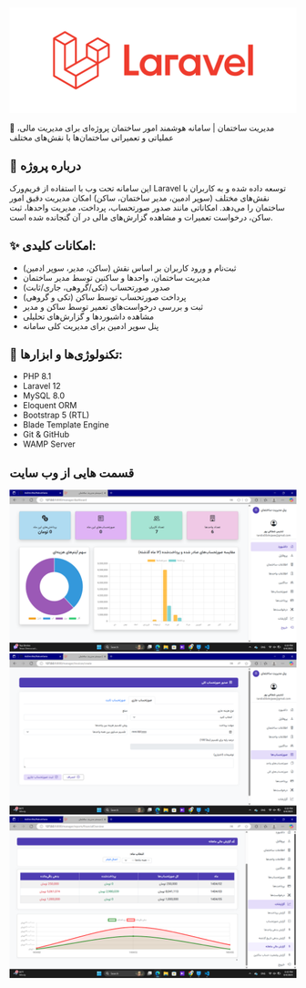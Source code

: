 
![پیش‌نمایش داشبورد](screenshots/laravel.svg)

🏢 مدیریت ساختمان | سامانه هوشمند امور ساختمان
پروژه‌ای برای مدیریت مالی، عملیاتی و تعمیراتی ساختمان‌ها با نقش‌های مختلف

## 📝 درباره پروژه
این سامانه تحت وب با استفاده از فریم‌ورک Laravel توسعه داده شده و به کاربران با نقش‌های مختلف (سوپر ادمین، مدیر ساختمان، ساکن) امکان مدیریت دقیق امور ساختمان را می‌دهد. امکاناتی مانند صدور صورتحساب، پرداخت، مدیریت واحدها، ثبت ساکن، درخواست تعمیرات و مشاهده گزارش‌های مالی در آن گنجانده شده است.

## ✨ امکانات کلیدی:
- ثبت‌نام و ورود کاربران بر اساس نقش (ساکن، مدیر، سوپر ادمین)
- مدیریت ساختمان، واحدها و ساکنین توسط مدیر ساختمان
- صدور صورتحساب (تکی/گروهی، جاری/ثابت)
- پرداخت صورتحساب توسط ساکن (تکی و گروهی)
- ثبت و بررسی درخواست‌های تعمیر توسط ساکن و مدیر
- مشاهده داشبوردها و گزارش‌های تحلیلی
- پنل سوپر ادمین برای مدیریت کلی سامانه

## 🔧 تکنولوژی‌ها و ابزارها:
- PHP 8.1
- Laravel 12
- MySQL 8.0
- Eloquent ORM
- Bootstrap 5 (RTL)
- Blade Template Engine
- Git & GitHub
- WAMP Server

## قسمت هایی از وب سایت
![پیش‌نمایش داشبورد](screenshots/dashboard.png)
![پیش‌نمایش داشبورد](screenshots/invoices.png)
![پیش‌نمایش داشبورد](screenshots/report.png)


